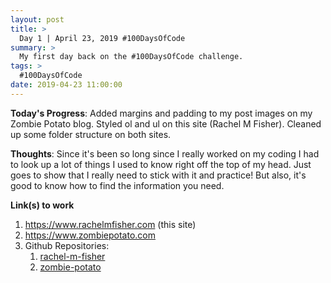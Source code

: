 ```yaml
---
layout: post
title: >
  Day 1 | April 23, 2019 #100DaysOfCode
summary: >
  My first day back on the #100DaysOfCode challenge.
tags: >
  #100DaysOfCode
date: 2019-04-23 11:00:00
---
```



**Today's Progress**: Added margins and padding to my post images on my Zombie Potato blog. Styled ol and ul on this site (Rachel M Fisher). Cleaned up some folder structure on both sites. 

**Thoughts**: Since it's been so long since I really worked on my coding I had to look up a lot of things I used to know right off the top of my head. Just goes to show that I really need to stick with it and practice! But also, it's good to know how to find the information you need. 

**Link(s) to work**
1. https://www.rachelmfisher.com (this site)
2. https://www.zombiepotato.com
3. Github Repositories:
   1. [rachel-m-fisher](https://github.com/Elenaltarien/rachel-m-fisher)
   2. [zombie-potato](https://github.com/Elenaltarien/zombie-potato)
